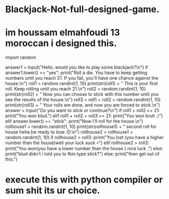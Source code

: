 # Blackjack-Not-full-designed-game.
# im houssam elmahfoudi 13 moroccan i designed this.
import random

answer1 = input("Hello, would you like to play some blackjack?\n")
if answer1.lower() == "yes":
    print("Roll a die. You have to keep getting numbers until you reach 21. If you fail, you'll have one chance against the house.\n")
    roll1 = random.randint(1, 10)
    print(str(roll1) + " This is your first roll. Keep rolling until you reach 21.\n")
    roll2 = random.randint(1, 10)
    print(str(roll2) + " Now you can choose to stick with this number until you see the results of the house.\n")
    roll3 = roll1 + roll2 + random.randint(1, 10)
    print(str(roll3) + " Your rolls are done, and now you are forced to stick.\n")
    answer = input("Do you want to stick or continue?\n")
    if roll1 + roll2 == 21:
        print("You won blud.")
    elif roll1 + roll2 + roll3 == 21:
        print("You won bruh :/")
    elif answer.lower() == "stick":
        print("Now I'll roll for the house.\n")
        rollhouse1 = random.randint(1, 10)
        print(str(rollhouse1) + " second roll for house hehe,be ready to lose :D.\n")
        rollhouse2 = rollhouse1 + random.randint(1, 10)
        if rollhouse2 < roll3:
            print("You lost (you have a higher number than the house)well your luck suck :skull:")
        elif rollhouse2 > roll3:
            print("You won(you have a lower number than the house ) nice luck .")
    else:
        print("blud didn't i told you to fkin type stick?")
else:
    print("then get out of this.")



# execute this with python compiler or sum shit its ur choice.
